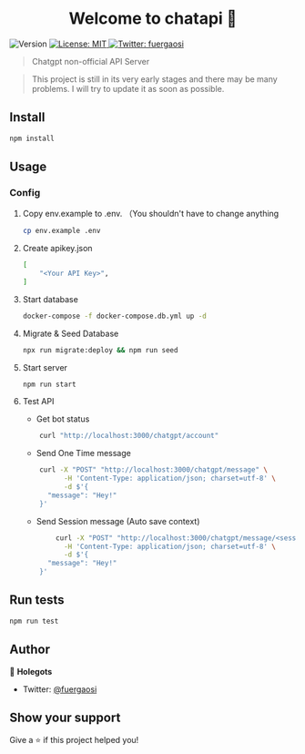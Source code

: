 <h1 align="center">Welcome to chatapi 👋</h1>
<p>
  <img alt="Version" src="https://img.shields.io/badge/version-0.0.1-blue.svg?cacheSeconds=2592000" />
  <a href="#" target="_blank">
    <img alt="License: MIT" src="https://img.shields.io/badge/License-MIT-yellow.svg" />
  </a>
  <a href="https://twitter.com/fuergaosi" target="_blank">
    <img alt="Twitter: fuergaosi" src="https://img.shields.io/twitter/follow/fuergaosi.svg?style=social" />
  </a>
</p>

> Chatgpt non-official API Server

<!-- ### 🏠 [Homepage](chatgpt.y1s1.host) -->

<!-- ### ✨ [Demo](chatgpt.y1s1.host) -->
> This project is still in its very early stages and there may be many problems. I will try to update it as soon as possible.

## Install

```sh
npm install
```

## Usage  

### Config  

1. Copy env.example to .env. （You shouldn't have to change anything

    ```sh
    cp env.example .env
    ```

2. Create apikey.json  

    ```sh
    [
        "<Your API Key>",
    ]
    ```

3. Start database

    ```sh
    docker-compose -f docker-compose.db.yml up -d
    ```

4. Migrate & Seed Database

    ```sh
    npx run migrate:deploy && npm run seed
    ```

5. Start server

    ```sh
    npm run start
    ```

6. Test API
   - Get bot status

    ```sh
        curl "http://localhost:3000/chatgpt/account"
    ```

   - Send One Time message

    ```sh
        curl -X "POST" "http://localhost:3000/chatgpt/message" \
              -H 'Content-Type: application/json; charset=utf-8' \
              -d $'{
          "message": "Hey!"
        }'
    
    ```

    - Send Session message (Auto save context)

    ```sh
            curl -X "POST" "http://localhost:3000/chatgpt/message/<session_id>" \
              -H 'Content-Type: application/json; charset=utf-8' \
              -d $'{
          "message": "Hey!"
        }'
    ```

## Run tests

```sh
npm run test
```

## Author

👤 **Holegots**

- Twitter: [@fuergaosi](https://twitter.com/fuergaosi)

## Show your support

Give a ⭐️ if this project helped you!
